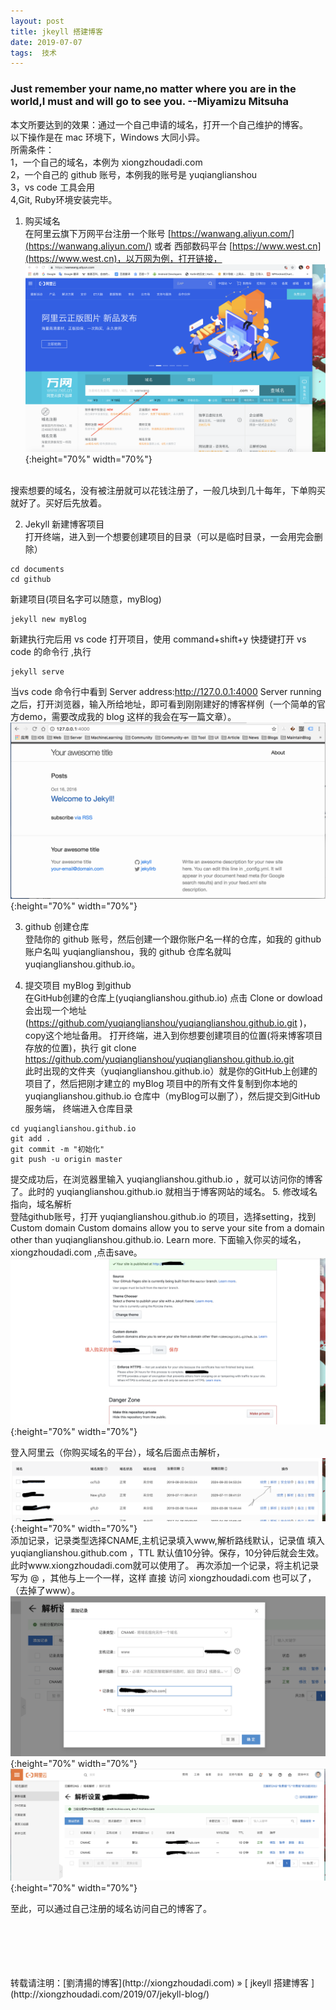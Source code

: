 ```yaml
---
layout: post  
title: jkeyll 搭建博客 
date: 2019-07-07  
tags:  技术
---
```

### Just remember your name,no matter where you are in the world,I must and will go to see you.      --Miyamizu Mitsuha  


本文所要达到的效果：通过一个自己申请的域名，打开一个自己维护的博客。  
以下操作是在 mac 环境下，Windows 大同小异。    
所需条件：  
1，一个自己的域名，本例为 xiongzhoudadi.com  
2，一个自己的 github 账号，本例我的账号是 yuqianglianshou  
3，vs code 工具会用    
4,Git, Ruby环境安装完毕。

1. 购买域名  
在阿里云旗下万网平台注册一个账号  [https://wanwang.aliyun.com/](https://wanwang.aliyun.com/)  或者 西部数码平台 [https://www.west.cn](https://www.west.cn)，以万网为例，打开链接，
![](/images/posts/jekyll_blog/wanwang1.png){:height="70%" width="70%"}   
<br/>
搜索想要的域名，没有被注册就可以花钱注册了，一般几块到几十每年，下单购买就好了。买好后先放着。

2. Jekyll 新建博客项目  
打开终端，进入到一个想要创建项目的目录（可以是临时目录，一会用完会删除）  
```
cd documents
cd github
```
新建项目(项目名字可以随意，myBlog)
```
jekyll new myBlog
```
新建执行完后用 vs code 打开项目，使用 command+shift+y 快捷键打开 vs code 的命令行 ,执行  
```
jekyll serve
```
当vs code 命令行中看到 Server address:http://127.0.0.1:4000  Server running 之后，打开浏览器，输入所给地址，即可看到刚刚建好的博客样例（一个简单的官方demo，需要改成我的 blog 这样的我会在写一篇文章）。
<br/>
![](/images/posts/jekyll_blog/image1.png){:height="70%" width="70%"}
<br/>

3. github 创建仓库  
登陆你的 github 账号，然后创建一个跟你账户名一样的仓库，如我的 github 账户名叫 yuqianglianshou，我的 github 仓库名就叫 yuqianglianshou.github.io。

4. 提交项目 myBlog 到github  
在GitHub创建的仓库上(yuqianglianshou.github.io) 点击 Clone or dowload 会出现一个地址(https://github.com/yuqianglianshou/yuqianglianshou.github.io.git )，copy这个地址备用。
打开终端，进入到你想要创建项目的位置(将来博客项目存放的位置)，执行
git clone https://github.com/yuqianglianshou/yuqianglianshou.github.io.git  
此时出现的文件夹（yuqianglianshou.github.io）就是你的GitHub上创建的项目了，然后把刚才建立的 myBlog 项目中的所有文件复制到你本地的 yuqianglianshou.github.io 仓库中（myBlog可以删了），然后提交到GitHub服务端，
终端进入仓库目录  
```
cd yuqianglianshou.github.io
git add .
git commit -m "初始化"
git push -u origin master 
``` 
提交成功后，在浏览器里输入 yuqianglianshou.github.io ，就可以访问你的博客了。此时的 yuqianglianshou.github.io 就相当于博客网站的域名。
5. 修改域名指向，域名解析  
登陆github账号，打开 yuqianglianshou.github.io 的项目，选择setting，找到
Custom domain
Custom domains allow you to serve your site from a domain other than yuqianglianshou.github.io. Learn more.
下面输入你买的域名，xiongzhoudadi.com ,点击save。
<br/>
![](/images/posts/jekyll_blog/github.png){:height="70%" width="70%"} 
<br/>

登入阿里云（你购买域名的平台），域名后面点击解析，
<br/>
![](/images/posts/jekyll_blog/wanwang2.png){:height="70%" width="70%"} 
<br/>
添加记录，记录类型选择CNAME,主机记录填入www,解析路线默认，记录值 填入 yuqianglianshou.github.com ，TTL 默认值10分钟。保存，10分钟后就会生效。此时www.xiongzhoudadi.com就可以使用了。
再次添加一个记录，将主机记录写为 @ ，其他与上一个一样，这样 直接 访问 xiongzhoudadi.com 也可以了，（去掉了www）。
<br/>
![](/images/posts/jekyll_blog/wanwang3.png){:height="70%" width="70%"} 
<br/>
![](/images/posts/jekyll_blog/wanwang4.png){:height="70%" width="70%"} 
<br/>

至此，可以通过自己注册的域名访问自己的博客了。









<br/> 
<br/> 
<br/> 
<br/> 
<br/> 
转载请注明：[劉清揚的博客](http://xiongzhoudadi.com) » [ jkeyll 搭建博客 ](http://xiongzhoudadi.com/2019/07/jekyll-blog/)  
<br/>